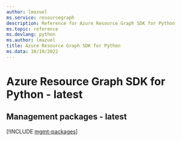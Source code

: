 ```yaml
---
author: lmazuel
ms.service: resourcegraph
description: Reference for Azure Resource Graph SDK for Python
ms.topic: reference
ms.devlang: python
ms.author: lmazuel
title: Azure Resource Graph SDK for Python
ms.data: 10/10/2022
---
```

# Azure Resource Graph SDK for Python - latest

## Management packages - latest
[!INCLUDE [mgmt-packages](resource-graph-mgmt-index.md)]